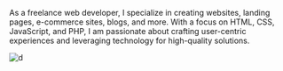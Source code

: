 As a freelance web developer, I specialize in creating websites, landing pages, e-commerce sites, blogs, and more. With a focus on HTML, CSS, JavaScript, and PHP, I am passionate about crafting user-centric experiences and leveraging technology for high-quality solutions.


![d](https://github.com/user-attachments/assets/d3080ad1-80e8-49de-88cc-c7738c3139d6)
